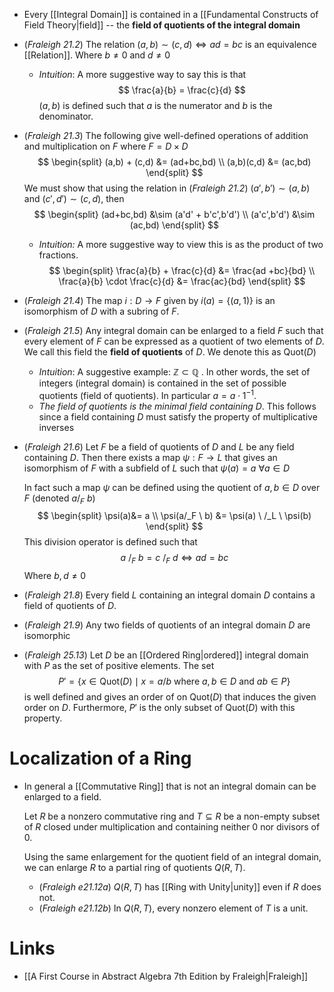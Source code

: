 * Every [[Integral Domain]] is contained in a [[Fundamental Constructs of Field Theory|field]] -- the **field of quotients of the integral domain**
* (*Fraleigh 21.2*) The relation $(a,b)\sim (c,d)\iff ad=bc$ is an equivalence [[Relation]].  Where $b\ne 0$ and $d\ne 0$
	* *Intuition*: A more suggestive way to say this is that 
	  $$
	  \frac{a}{b} = \frac{c}{d} 
	  $$
	  $(a,b)$ is defined such that $a$ is the numerator and $b$ is the denominator. 
* (*Fraleigh 21.3*) The following give well-defined operations of addition and multiplication on $F$ where $F=D\times D$ 
  $$
  \begin{split}
  (a,b) + (c,d) &= (ad+bc,bd) \\
  (a,b)(c,d) &= (ac,bd)
  \end{split}
  $$
  We must show that using the relation in (*Fraleigh 21.2*) $(a',b')\sim (a,b)$ and $(c',d')\sim (c,d)$, then
  $$
  \begin{split}
  (ad+bc,bd) &\sim (a'd' + b'c',b'd') \\
  (a'c',b'd')  &\sim (ac,bd)
  \end{split}
  $$
	* *Intuition:* A more suggestive way to view this is as the product of two fractions.
	  $$
	  \begin{split}
	  \frac{a}{b} + \frac{c}{d} &= \frac{ad +bc}{bd} \\
	  \frac{a}{b} \cdot \frac{c}{d} &= \frac{ac}{bd}
	  \end{split}
	  $$
	
* (*Fraleigh 21.4*) The map $i:D\to F$ given by $i(a)=\{(a,1)\}$ is an isomorphism of $D$ with a subring of $F$.
* (*Fraleigh 21.5*) Any integral domain can be enlarged to a field $F$ such that every element of $F$ can be expressed as a quotient of two elements of $D$. We call this field the **field of quotients** of $D$. We denote this as $\text{Quot}(D)$ 
	* *Intuition*: A suggestive example: $\mathbb{Z} \subset \mathbb{Q}$ . In other words, the set of integers (integral domain) is contained in the set of possible quotients (field of quotients). In particular $a=a\cdot 1^{-1}$. 
	* *The field of quotients is the minimal field containing $D$*. This follows since a field containing $D$ must satisfy the property of multiplicative inverses
* (*Fraleigh 21.6*) Let $F$ be a field of quotients of $D$ and $L$ be any field containing $D$. Then there exists a map $\psi:F\to L$ that gives an isomorphism of $F$ with a subfield of $L$ such that $\psi(a)=a$ $\forall a \in D$
  
  In fact such a map $\psi$ can  be defined using the quotient of $a,b\in D$ over $F$ (denoted $a/_F \ b$) 
  $$
  \begin{split} 
  \psi(a)&= a \\
  \psi(a/_F  \ b) &= \psi(a) \ /_L \ \psi(b) 
  \end{split}
  $$
  This division operator is defined such that
  $$
  a \ /_F \ b = c \ /_F \ d \iff ad = bc 
  $$
  Where $b, d\ne 0$  
* (*Fraleigh 21.8*) Every field $L$ containing an integral domain $D$ contains a field of quotients of $D$. 
* (*Fraleigh 21.9*) Any two fields of quotients of an integral domain $D$ are isomorphic

* (*Fraleigh 25.13*) Let $D$ be an [[Ordered Ring|ordered]] integral domain with $P$ as the set of positive elements. The set
  $$
  P' = \{x\in \text{Quot}(D) \mid x=a/b \text{ where } a,b\in D \text{ and } ab\in P \}
  $$
  is well defined and gives an order of on $\text{Quot}(D)$ that induces the given order on $D$. Furthermore, $P'$ is the only subset of $\text{Quot}(D)$ with this property.
 
# Localization of a Ring
* In general a [[Commutative Ring]] that is not an integral domain can be enlarged to a field.
  
  Let $R$ be a nonzero commutative ring and $T\subseteq R$ be a non-empty subset of $R$ closed under multiplication and containing neither $0$ nor divisors of $0$. 
  
  Using the same enlargement for the quotient field of an integral domain, we can enlarge $R$ to a partial ring of quotients $Q(R,T)$.  
	* (*Fraleigh e21.12a*) $Q(R,T)$ has [[Ring with Unity|unity]] even if $R$ does not.
	* (*Fraleigh e21.12b*) In $Q(R,T)$, every nonzero element of $T$ is a unit.
# Links
* [[A First Course in Abstract Algebra 7th Edition by Fraleigh|Fraleigh]] 